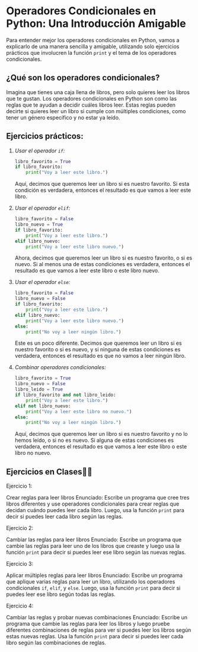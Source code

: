 # Operadores Condicionales en Python: Una Introducción Amigable

Para entender mejor los operadores condicionales en Python, vamos a explicarlo de una manera sencilla y amigable, utilizando solo ejercicios prácticos que involucren la función `print` y el tema de los operadores condicionales.

## ¿Qué son los operadores condicionales?

Imagina que tienes una caja llena de libros, pero solo quieres leer los libros que te gustan. Los operadores condicionales en Python son como las reglas que te ayudan a decidir cuáles libros leer. Estas reglas pueden decirte si quieres leer un libro si cumple con múltiples condiciones, como tener un género específico y no estar ya leído.

## Ejercicios prácticos:

1. *Usar el operador `if`:*
   ```python
   libro_favorito = True
   if libro_favorito:
       print("Voy a leer este libro.")
   ```
   Aquí, decimos que queremos leer un libro si es nuestro favorito. Si esta condición es verdadera, entonces el resultado es que vamos a leer este libro.

2. *Usar el operador `elif`:*
   ```python
   libro_favorito = False
   libro_nuevo = True
   if libro_favorito:
       print("Voy a leer este libro.")
   elif libro_nuevo:
       print("Voy a leer este libro nuevo.")
   ```
   Ahora, decimos que queremos leer un libro si es nuestro favorito, o si es nuevo. Si al menos una de estas condiciones es verdadera, entonces el resultado es que vamos a leer este libro o este libro nuevo.

3. *Usar el operador `else`:*
   ```python
   libro_favorito = False
   libro_nuevo = False
   if libro_favorito:
       print("Voy a leer este libro.")
   elif libro_nuevo:
       print("Voy a leer este libro nuevo.")
   else:
       print("No voy a leer ningún libro.")
   ```
   Este es un poco diferente. Decimos que queremos leer un libro si es nuestro favorito o si es nuevo, y si ninguna de estas condiciones es verdadera, entonces el resultado es que no vamos a leer ningún libro.

4. *Combinar operadores condicionales:*
   ```python
   libro_favorito = True
   libro_nuevo = False
   libro_leido = True
   if libro_favorito and not libro_leido:
       print("Voy a leer este libro.")
   elif not libro_nuevo:
       print("Voy a leer este libro no nuevo.")
   else:
       print("No voy a leer ningún libro.")
   ```
   Aquí, decimos que queremos leer un libro si es nuestro favorito y no lo hemos leído, o si no es nuevo. Si alguna de estas condiciones es verdadera, entonces el resultado es que vamos a leer este libro o este libro no nuevo.

## Ejercicios en Clases💪🏾

Ejercicio 1: 

Crear reglas para leer libros
Enunciado: Escribe un programa que cree tres libros diferentes y use operadores condicionales para crear reglas que decidan cuándo puedes leer cada libro. Luego, usa la función `print` para decir si puedes leer cada libro según las reglas.

Ejercicio 2: 

Cambiar las reglas para leer libros
Enunciado: Escribe un programa que cambie las reglas para leer uno de los libros que creaste y luego usa la función `print` para decir si puedes leer ese libro según las nuevas reglas.

Ejercicio 3: 

Aplicar múltiples reglas para leer libros
Enunciado: Escribe un programa que aplique varias reglas para leer un libro, utilizando los operadores condicionales `if`, `elif`, y `else`. Luego, usa la función `print` para decir si puedes leer ese libro según todas las reglas.

Ejercicio 4: 

Cambiar las reglas y probar nuevas combinaciones
Enunciado: Escribe un programa que cambie las reglas para leer los libros y luego pruebe diferentes combinaciones de reglas para ver si puedes leer los libros según estas nuevas reglas. Usa la función `print` para decir si puedes leer cada libro según las combinaciones de reglas.
